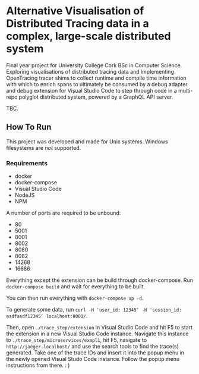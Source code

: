 # Alternative Visualisation of Distributed Tracing data in a complex, large-scale distributed system

Final year project for University College Cork BSc in Computer Science. Exploring visualisations of distributed tracing data
and implementing OpenTracing tracer shims to collect runtime and compile time information with which to enrich spans to ultimately
be consumed by a debug adapter and debug extension for Visual Studio Code to step through code in a multi-repo polyglot distributed 
system, powered by a GraphQL API server.

TBC.

## How To Run

This project was developed and made for Unix systems. Windows filesystems are *not* supported.

### Requirements

- docker
- docker-compose
- Visual Studio Code
- NodeJS
- NPM

A number of ports are required to be unbound:

- 80
- 5001
- 8001
- 8002
- 8080
- 8082
- 14268
- 16686

Everything except the extension can be build through docker-compose. Run `docker-compose build` and wait for everything to be built.

You can then run everything with `docker-compose up -d`.

To generate some data, run `curl -H 'user_id: 12345' -H 'session_id: asdfasdf12345' localhost:8001/`.

Then, open `./trace_step/extension` in Visual Studio Code and hit F5 to start the extension in a new Visual Studio Code instance. Navigate this instance
to `./trace_step/microservices/exmpl1`, hit F5, navigate to `http://jaeger.localhost/` and use the search tools to find the trace(s) generated. Take
one of the trace IDs and insert it into the popup menu in the newly opened Visual Studo Code instance. Follow the popup menu instructions from there. : )